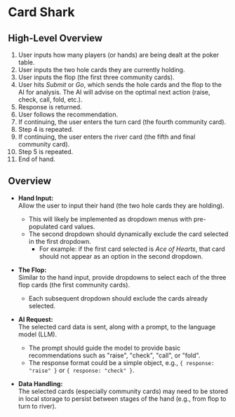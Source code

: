 # Card Shark

## High-Level Overview

1. User inputs how many players (or hands) are being dealt at the poker table.  
2. User inputs the two hole cards they are currently holding.  
3. User inputs the flop (the first three community cards).  
4. User hits *Submit* or *Go*, which sends the hole cards and the flop to the AI for analysis. The AI will advise on the optimal next action (raise, check, call, fold, etc.).  
5. Response is returned.  
6. User follows the recommendation.  
7. If continuing, the user enters the turn card (the fourth community card).  
8. Step 4 is repeated.  
9. If continuing, the user enters the river card (the fifth and final community card).  
10. Step 5 is repeated.  
11. End of hand.

## Overview

- **Hand Input:**  
  Allow the user to input their hand (the two hole cards they are holding).  
  - This will likely be implemented as dropdown menus with pre-populated card values.  
  - The second dropdown should dynamically exclude the card selected in the first dropdown.  
    - For example: if the first card selected is *Ace of Hearts*, that card should not appear as an option in the second dropdown.  

- **The Flop:**  
  Similar to the hand input, provide dropdowns to select each of the three flop cards (the first community cards).  
  - Each subsequent dropdown should exclude the cards already selected.  

- **AI Request:**  
  The selected card data is sent, along with a prompt, to the language model (LLM).  
  - The prompt should guide the model to provide basic recommendations such as "raise", "check", "call", or "fold".  
  - The response format could be a simple object, e.g., `{ response: "raise" }` or `{ response: "check" }`.  

- **Data Handling:**  
  The selected cards (especially community cards) may need to be stored in local storage to persist between stages of the hand (e.g., from flop to turn to river).  
